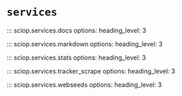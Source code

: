 # `services`

::: sciop.services.docs
    options:
      heading_level: 3

::: sciop.services.markdown
    options:
      heading_level: 3

::: sciop.services.stats
    options:
      heading_level: 3

::: sciop.services.tracker_scrape
    options:
      heading_level: 3

::: sciop.services.webseeds
    options:
      heading_level: 3
